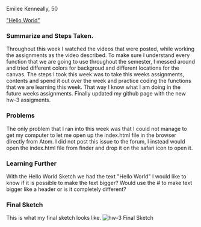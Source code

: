 Emilee Kenneally, 50

["Hello World"](https://emileek.github.io/120-work/hw-3/)

### Summarize and Steps Taken.
Throughout this week I watched the videos that were posted, while working the assignments as the video described. To make sure I understand every function that we are going to use throughout the semester, I messed around and tried different colors for backgroud and different locations for the canvas.
The steps I took this week was to take this weeks assignments, contents and spend it out over the week and practice coding the functions that we are learning this week. That way I know what I am doing in the future weeks assignments. Finally updated my github page with the new hw-3 assigments.

### Problems
The only problem that I ran into this week was that I could not manage to get my computer to let me open up the index.html file in the browser directly from Atom. I did not post this issue to  the forum, I instead would open the index.html file from finder and drop it on the safari icon to open it.

### Learning Further
 With the Hello World Sketch we had the text "Hello World" I would like to know if it is possible to make the text bigger? Would use the # to make text bigger like a header or is it completely different?


 ### Final Sketch
 This is what my final sketch looks like.
 ![hw-3 Final Sketch](/Users/Emilee/Desktop/120-work/hw-3/hw-3_sketch.png)
